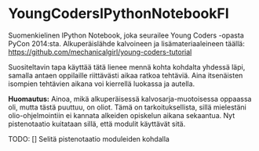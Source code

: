 # YoungCodersIPythonNotebookFI
Suomenkielinen IPython Notebook, joka seurailee Young Coders -opasta PyCon 2014:sta. Alkuperäislähde kalvoineen ja lisämateriaaleineen täällä: https://github.com/mechanicalgirl/young-coders-tutorial 

Suositeltavin tapa käyttää tätä lienee mennä kohta kohdalta yhdessä läpi, samalla antaen oppilaille riittävästi aikaa ratkoa tehtäviä. Aina itsenäisten isompien tehtävien aikana voi kierrellä luokassa ja autella.

**Huomautus:** Ainoa, mikä alkuperäisessä kalvosarja-muotoisessa oppaassa oli, mutta tästä puuttuu, on oliot. Tämä on tarkoituksellista, sillä mielestäni olio-ohjelmointiin ei kannata alkeiden opiskelun aikana sekaantua. Nyt pistenotaatio kuitataan sillä, että modulit käyttävät sitä.

TODO:
[] Selitä pistenotaatio moduleiden kohdalla
